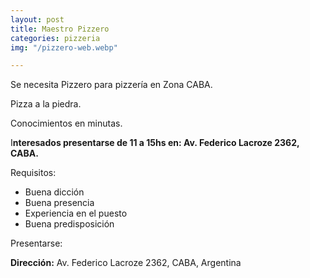 ```yaml
---
layout: post
title: Maestro Pizzero
categories: pizzeria
img: "/pizzero-web.webp"

---
```

Se necesita Pizzero para pizzería en Zona CABA.

Pizza a la piedra.

Conocimientos en minutas.

I**nteresados presentarse de 11 a 15hs en: Av. Federico Lacroze 2362, CABA.**

Requisitos:

* Buena dicción
* Buena presencia
* Experiencia en el puesto
* Buena predisposición

Presentarse:

**Dirección:** Av. Federico Lacroze 2362, CABA, Argentina